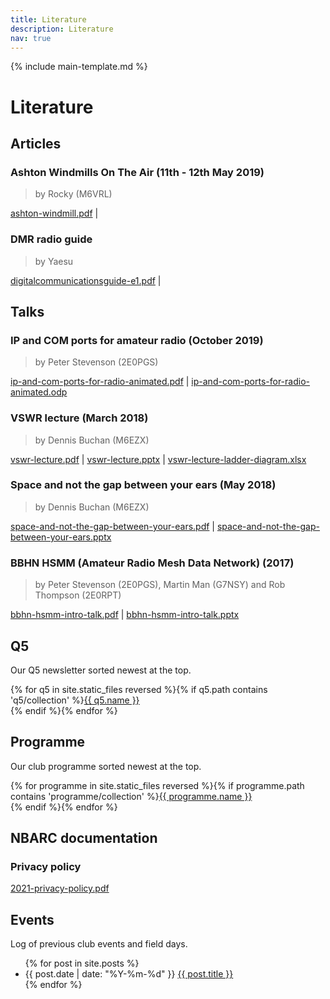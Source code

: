 ```yaml
---
title: Literature
description: Literature
nav: true
---
```


{% include main-template.md %}

# Literature

## Articles

### Ashton Windmills On The Air (11th - 12th May 2019)

> by Rocky (M6VRL)

<a href="{{ site.baseurl }}/assets/articles/ashton-windmill.pdf" target="_blank">ashton-windmill.pdf</a> |

### DMR radio guide

> by Yaesu

<a href="{{ site.baseurl }}/assets/articles/digitalcommunicationsguide-e1.pdf" target="_blank">digitalcommunicationsguide-e1.pdf</a> |

## Talks

### IP and COM ports for amateur radio (October 2019)

> by Peter Stevenson (2E0PGS)

<a href="{{ site.baseurl }}/assets/talks/2019-ip-and-com-ports-for-radio/ip-and-com-ports-for-radio-animated.pdf" target="_blank">ip-and-com-ports-for-radio-animated.pdf</a> | <a href="{{ site.baseurl }}/assets/talks/2019-ip-and-com-ports-for-radio/ip-and-com-ports-for-radio-animated.odp" target="_blank">ip-and-com-ports-for-radio-animated.odp</a>

### VSWR lecture (March 2018)

> by Dennis Buchan (M6EZX)

<a href="{{ site.baseurl }}/assets/talks/2018-vswr-lecture/vswr-lecture.pdf" target="_blank">vswr-lecture.pdf</a> | <a href="{{ site.baseurl }}/assets/talks/2018-vswr-lecture/vswr-lecture.pptx" target="_blank">vswr-lecture.pptx</a> | <a href="{{ site.baseurl }}/assets/talks/2018-vswr-lecture/vswr-lecture-ladder-diagram.xlsx" target="_blank">vswr-lecture-ladder-diagram.xlsx</a>

### Space and not the gap between your ears (May 2018)

> by Dennis Buchan (M6EZX)

<a href="{{ site.baseurl }}/assets/talks/2018-space-and-not-the-gap-between-your-ears/space-and-not-the-gap-between-your-ears.pdf" target="_blank">space-and-not-the-gap-between-your-ears.pdf</a> | <a href="{{ site.baseurl }}/assets/talks/2018-space-and-not-the-gap-between-your-ears/space-and-not-the-gap-between-your-ears.pptx" target="_blank">space-and-not-the-gap-between-your-ears.pptx</a>

### BBHN HSMM (Amateur Radio Mesh Data Network) (2017)

> by Peter Stevenson (2E0PGS), Martin Man (G7NSY) and Rob Thompson (2E0RPT)

<a href="{{ site.baseurl }}/assets/talks/2017-bbhn-hsmm-intro-talk/bbhn-hsmm-intro-talk.pdf" target="_blank">bbhn-hsmm-intro-talk.pdf</a> | <a href="{{ site.baseurl }}/assets/talks/2017-bbhn-hsmm-intro-talk/bbhn-hsmm-intro-talk.pptx" target="_blank">bbhn-hsmm-intro-talk.pptx</a>

## Q5

Our Q5 newsletter sorted newest at the top.

{% for q5 in site.static_files reversed %}{% if q5.path contains 'q5/collection' %}<a href="{{ site.baseurl }}{{ q5.path }}" target="_blank">{{ q5.name }}</a><br/>{% endif %}{% endfor %}

## Programme

Our club programme sorted newest at the top.

{% for programme in site.static_files reversed %}{% if programme.path contains 'programme/collection' %}<a href="{{ site.baseurl }}{{ programme.path }}" target="_blank">{{ programme.name }}</a><br/>{% endif %}{% endfor %}

## NBARC documentation

### Privacy policy

<a href="{{ site.baseurl }}/assets/2021-privacy-policy.pdf" target="_blank">2021-privacy-policy.pdf</a>

## Events

Log of previous club events and field days.

<ul>
  {% for post in site.posts %}
    <li>
      {{ post.date | date: "%Y-%m-%d" }} <a href="{{ post.url }}">{{ post.title }}</a>
    </li>
  {% endfor %}
</ul>
